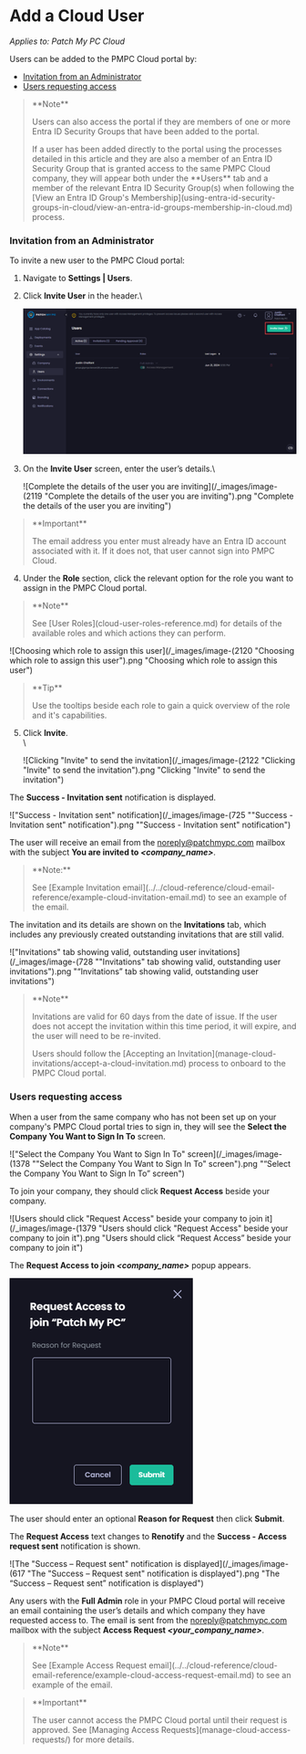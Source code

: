 # Add a Cloud User

_Applies to: Patch My PC Cloud_

Users can be added to the PMPC Cloud portal by:

* [Invitation from an Administrator](add-a-cloud-user.md#invitation-from-an-administrator)
* [Users requesting access](add-a-cloud-user.md#users-requesting-access)

<blockquote class="wp-block-quote">
<p>**Note**</p>
<p>Users can also access the portal if they are members of one or more Entra ID Security Groups that have been added to the portal.</p>
<p>If a user has been added directly to the portal using the processes detailed in this article and they are also a member of an Entra ID Security Group that is granted access to the same PMPC Cloud company, they will appear both under the **Users** tab and a member of the relevant Entra ID Security Group(s) when following the [View an Entra ID Group's Membership](using-entra-id-security-groups-in-cloud/view-an-entra-id-groups-membership-in-cloud.md) process.</p>
</blockquote>

### Invitation from an Administrator

To invite a new user to the PMPC Cloud portal:

1. Navigate to **Settings | Users**.
2.  Click **Invite User** in the header.\


    ![](/_images/image-(722).png "")
3.  On the **Invite User** screen, enter the user’s details.\


    ![Complete the details of the user you are inviting](/_images/image-(2119 "Complete the details of the user you are inviting").png "Complete the details of the user you are inviting")

<blockquote class="wp-block-quote">
<p>**Important**</p>
<p>The email address you enter must already have an Entra ID account associated with it. If it does not, that user cannot sign into PMPC Cloud.</p>
</blockquote>

4. Under the **Role** section, click the relevant option for the role you want to assign in the PMPC Cloud portal.

<blockquote class="wp-block-quote">
<p>**Note**</p>
<p>See [User Roles](cloud-user-roles-reference.md) for details of the available roles and which actions they can perform.</p>
</blockquote>

![Choosing which role to assign this user](/_images/image-(2120 "Choosing which role to assign this user").png "Choosing which role to assign this user")

<blockquote class="wp-block-quote">
<p>**Tip**</p>
<p>Use the tooltips beside each role to gain a quick overview of the role and it's capabilities.</p>
</blockquote>

5.  Click **Invite**.\
    \


    ![Clicking "Invite" to send the invitation](/_images/image-(2122 "Clicking \"Invite\" to send the invitation").png "Clicking &#x22;Invite&#x22; to send the invitation")

The **Success - Invitation sent** notification is displayed.

!["Success - Invitation sent" notification](/_images/image-(725 "\"Success - Invitation sent\" notification").png "&#x22;Success - Invitation sent&#x22; notification")

The user will receive an email from the [noreply@patchmypc.com](mailto:noreply@patchmypc.com) mailbox with the subject **You are invited to&#x20;**_**\<company\_name>**_.

<blockquote class="wp-block-quote">
<p>**Note:**</p>
<p>See [Example Invitation email](../../cloud-reference/cloud-email-reference/example-cloud-invitation-email.md) to see an example of the email.</p>
</blockquote>

The invitation and its details are shown on the **Invitations** tab, which includes any previously created outstanding invitations that are still valid.

!["Invitations" tab showing valid, outstanding user invitations](/_images/image-(728 "\"Invitations\" tab showing valid, outstanding user invitations").png "“Invitations” tab showing valid, outstanding user invitations")

<blockquote class="wp-block-quote">
<p>**Note**</p>
<p>Invitations are valid for 60 days from the date of issue. If the user does not accept the invitation within this time period, it will expire, and the user will need to be re-invited.</p>
<p>Users should follow the [Accepting an Invitation](manage-cloud-invitations/accept-a-cloud-invitation.md) process to onboard to the PMPC Cloud portal.</p>
</blockquote>

### Users requesting access

When a user from the same company who has not been set up on your company's PMPC Cloud portal tries to sign in, they will see the **Select the Company You Want to Sign In To** screen.

!["Select the Company You Want to Sign In To" screen](/_images/image-(1378 "\"Select the Company You Want to Sign In To\" screen").png "“Select the Company You Want to Sign In To” screen")

To join your company, they should click **Request Access** beside your company.

![Users should click "Request Access" beside your company to join it](/_images/image-(1379 "Users should click \"Request Access\" beside your company to join it").png "Users should click “Request Access” beside your company to join it")

The **Request Access to join&#x20;**_**\<company\_name>**_ popup appears.

![](/_images/image-(616).png "")

The user should enter an optional **Reason for Request** then click **Submit**.&#x20;

The **Request Access** text changes to **Renotify** and the **Success - Access request sent** notification is shown.

![The "Success – Request sent" notification is displayed](/_images/image-(617 "The \"Success – Request sent\" notification is displayed").png "The “Success – Request sent” notification is displayed")

Any users with the **Full Admin** role in your PMPC Cloud portal will receive an email containing the user’s details and which company they have requested access to. The email is sent from the [noreply@patchmypc.com](mailto:noreply@patchmypc.com) mailbox with the subject **Access Request&#x20;**_**\<your\_company\_name>**_.

<blockquote class="wp-block-quote">
<p>**Note**</p>
<p>See [Example Access Request email](../../cloud-reference/cloud-email-reference/example-cloud-access-request-email.md) to see an example of the email.</p>
</blockquote>

<blockquote class="wp-block-quote">
<p>**Important**</p>
<p>The user cannot access the PMPC Cloud portal until their request is approved. See [Managing Access Requests](manage-cloud-access-requests/) for more details.</p>
</blockquote>
